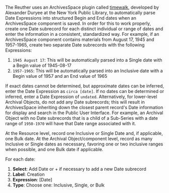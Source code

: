 The Reuther uses an ArchivesSpace plugin called [timewalk](https://github.com/alexduryee/timewalk), developed by Alexander Duryee at the New York Public Library, to automatically parse Date Expressions into structured Begin and End dates when an ArchivesSpace component is saved. In order for this to work properly, create one Date subrecord for each distinct individual or range of dates and enter the information in a consistent, standardized way. For example, if an ArchivesSpace component contains materials from August 17, 1945 and 1957-1965, create two separate Date subrecords with the following Expressions:

1. `1945 August 17`: This will be automatically parsed into a Single date with a Begin value of 1945-08-17
2. `1957-1965`: This will be automatically parsed into an Inclusive date with a Begin value of 1957 and an End value of 1965

If exact dates cannot be determined, but approximate dates can be inferred, enter the Date Expression as `circa [date]`. If no dates can be determined or inferred, enter a Date Expression of `undated`. Alternatively, for lower-level Archival Objects, do not add any Date subrecords; this will result in ArchivesSpace inheriting down the closest parent record's Date information for display and search in the Public User Interface. For example, an Archival Object with no Date subrecords that is a child of a Sub-Series with a date range of `1950-1970` will have that Date range associated with it.

At the Resource level, record one Inclusive or Single Date and, if applicable, one Bulk date. At the Archival Object/component level, record as many Inclusive or Single dates as necessary, favoring one or two inclusive ranges when possible, and one Bulk date if applicable. 

For each date:

1.  **Select**: Add Date or + if necessary to add a new Date subrecord
1.	**Label**: Creation
2.	**Expression**: [Date]
3.	**Type**: Choose one: Inclusive, Single, or Bulk